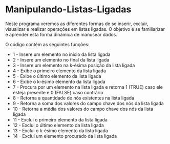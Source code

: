 # Manipulando-Listas-Ligadas

<p>Neste programa veremos as diferentes formas de se inserir, excluir, visualizar e realizar operações em listas ligadas. 
O objetivo é se familiarizar e aprender esta forma dinâmica de manusear dados.</p>

<p>O código contém as seguintes funções:</p>

<ul>
  <li>1 - Insere um elemento no início da lista ligada</li>
  <li>2 - Insere um elemento no final da lista ligada</li>
  <li>3 - Insere um elemento na k-ésima posição da lista ligada</li>
  <li>4 - Exibe o primeiro elemento da lista ligada</li>
  <li>5 - Exibe o último elemento da lista ligada</li>
  <li>6 - Exibe o k-ésimo elemento da lista ligada</li>
  <li>7 - Procura por um elemento na lista ligada e retorna 1 (TRUE) caso ele esteja presente e 0 (FALSE) caso contrário</li>
  <li>8 - Retorna a quantidade de nós existentes na lista ligada</li>
  <li>9 - Retorna a soma dos valores do campo chave dos nós da lista ligada</li>
  <li>10 - Retorna a média dos valores do campo chave dos nós da lista ligada</li>
  <li>11 - Exclui o primeiro elemento da lista ligada</li>
  <li>12 - Exclui o último elemento da lista ligada</li>
  <li>13 - Exclui o k-ésimo elemento da lista ligada</li>
  <li>14 - Exclui um elemento procurado da lista ligada</li>
</ul>
